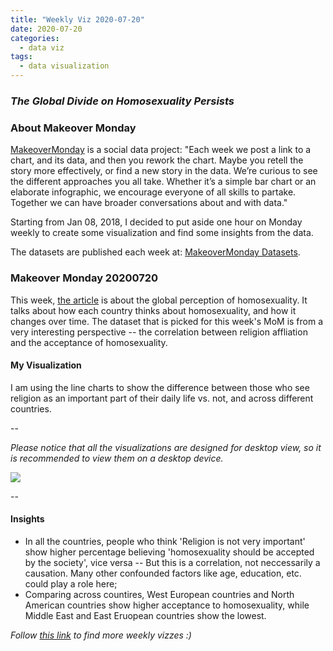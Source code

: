 ```yaml
---
title: "Weekly Viz 2020-07-20"
date: 2020-07-20
categories:
  - data viz
tags:
  - data visualization
---
```


### *The Global Divide on Homosexuality Persists*


### About Makeover Monday

[MakeoverMonday](http://www.makeovermonday.co.uk/) is a social data project:
"Each week we post a link to a chart, and its data, and then you rework the chart.
Maybe you retell the story more effectively, or find a new story in the data.
We’re curious to see the different approaches you all take. Whether it’s a simple bar chart or an elaborate infographic, we encourage everyone of all skills to partake.
Together we can have broader conversations about and with data."

Starting from Jan 08, 2018, I decided to put aside one hour on Monday weekly to create some visualization and find some insights from the data.

The datasets are published each week at: [MakeoverMonday Datasets](http://www.makeovermonday.co.uk/data/).

### Makeover Monday 20200720

This week, [the article](https://www.pewresearch.org/global/2020/06/25/global-divide-on-homosexuality-persists/) is about the global perception of homosexuality. It talks about how each country thinks about homosexuality, and how it changes over time. The dataset that is picked for this week's MoM is from a very interesting perspective -- the correlation between religion affliation and the acceptance of homosexuality.  

#### My Visualization

I am using the line charts to show the difference between those who see religion as an important part of their daily life vs. not, and across different countries.  

--  

*Please notice that all the visualizations are designed for desktop view, so it is recommended to view them on a desktop device.*  

<div class='tableauPlaceholder' id='viz1595298613691' style='position: relative'>
<noscript><a href='#'>
  <img alt=' ' src='https:&#47;&#47;public.tableau.com&#47;static&#47;images&#47;Ma&#47;MakeOverMonday2020720TheGlobalDivideonHomosexualityPersists&#47;TheGlobalDivideonHomosexualityPersists&#47;1_rss.png' style='border: none' />
</a></noscript>
<object class='tableauViz'  style='display:none;'>
  <param name='host_url' value='https%3A%2F%2Fpublic.tableau.com%2F' />
  <param name='embed_code_version' value='3' />
  <param name='site_root' value='' />
  <param name='name' value='MakeOverMonday2020720TheGlobalDivideonHomosexualityPersists&#47;TheGlobalDivideonHomosexualityPersists' />
  <param name='tabs' value='no' />
  <param name='toolbar' value='yes' />
  <param name='static_image' value='https:&#47;&#47;public.tableau.com&#47;static&#47;images&#47;Ma&#47;MakeOverMonday2020720TheGlobalDivideonHomosexualityPersists&#47;TheGlobalDivideonHomosexualityPersists&#47;1.png' />
  <param name='animate_transition' value='yes' />
  <param name='display_static_image' value='yes' />
  <param name='display_spinner' value='yes' />
  <param name='display_overlay' value='yes' />
  <param name='display_count' value='yes' />
  <param name='language' value='en' />
</object></div>      
<script type='text/javascript'>  
  var divElement = document.getElementById('viz1595298613691');      
  var vizElement = divElement.getElementsByTagName('object')[0];        
  if ( divElement.offsetWidth > 800 ) { vizElement.style.width='800px';vizElement.style.height='827px';} else if ( divElement.offsetWidth > 500 ) { vizElement.style.width='800px';vizElement.style.height='827px';} else { vizElement.style.width='100%';vizElement.style.height='727px';}       
  var scriptElement = document.createElement('script');           
  scriptElement.src = 'https://public.tableau.com/javascripts/api/viz_v1.js';     
  vizElement.parentNode.insertBefore(scriptElement, vizElement);              
</script>
  
  
--  

#### Insights
* In all the countries, people who think 'Religion is not very important' show higher percentage believing 'homosexuality should be accepted by the society', vice versa -- But this is a correlation, not neccessarily a causation. Many other confounded factors like age, education, etc. could play a role here;  
* Comparing across countires, West European countries and North American countries show higher acceptance to homosexuality, while Middle East and East Eruopean countries show the lowest.  


*Follow [this link](https://yudong-94.github.io/personal-website/project/MakeOverMonday2020/) to find more weekly vizzes :)*